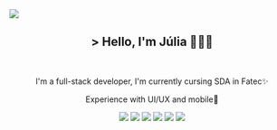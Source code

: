 <!--- header bonitinho --->
<img src="https://64.media.tumblr.com/a70a5575bc9f861f3e0313d2fad4d52d/32a8535404dd1f02-db/s1280x1920/05e98139877d71d27ec0ff44cdd4074287fc8959.png"/>   

<h2 align="center">> Hello, I'm Júlia 👩🏽‍💻</h2>
<br>

<!--- bio bonitinha --->
<p display="flex" align="center">I'm a full-stack developer, I'm currently cursing SDA in Fatec✨</p>
<p display="flex" align="center">Experience with UI/UX and mobile📲</p>

<div display="flex" align="center">
<img src="https://img.shields.io/badge/figma-%23F24E1E.svg?style=for-the-badge&logo=figma&logoColor=white">

<img src="https://img.shields.io/badge/css3-%231572B6.svg?style=for-the-badge&logo=css3&logoColor=white">
<img src="https://img.shields.io/badge/html5-%23E34F26.svg?style=for-the-badge&logo=html5&logoColor=white">
<img src="https://img.shields.io/badge/React_Native-20232A?style=for-the-badge&logo=react&logoColor=61DAFB">
<img src="https://img.shields.io/badge/React-20232A?style=for-the-badge&logo=react&logoColor=61DAFB">
<img src="https://img.shields.io/badge/JavaScript-323330?style=for-the-badge&logo=javascript&logoColor=F7DF1E">

</div>
